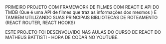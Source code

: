 PRIMEIRO  PROJETO COM FRAMEWORK DE FILMES COM REACT E API DO TMDB (Que é uma API de filmes que traz as informações dos mesmos ) E TAMBÉM UTILIZANDO SUAS PRINCIPAIS BIBLIOTECAS DE ROTEAMENTO (REACT ROUTER, REACT HOOKS)

ESTE PROJETO FOI DESENVOLVIDO NAS AULAS DO CURSO DE REACT DO MATHEUS BATTISTI - HORA DE CODAR NO YOUTUBE.
